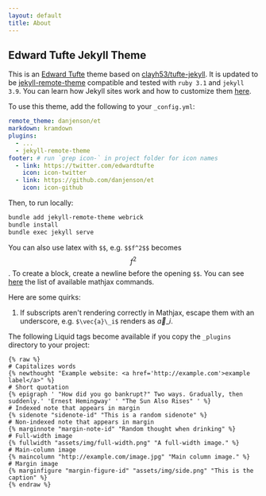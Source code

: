 ```yaml
---
layout: default
title: About
---
```


## Edward Tufte Jekyll Theme

This is an [Edward Tufte](https://en.wikipedia.org/wiki/Edward_Tufte) theme
based on [clayh53/tufte-jekyll](https://github.com/clayh53/tufte-jekyll). It is
updated to be
[jekyll-remote-theme](https://github.com/benbalter/jekyll-remote-theme)
compatible and tested with `ruby 3.1` and `jekyll 3.9`. You can learn how
Jekyll sites work and how to customize them [here](https://jekyllrb.com/docs/).

To use this theme, add the following to your `_config.yml`:

```yaml
remote_theme: danjenson/et
markdown: kramdown
plugins:
  - ...
  - jekyll-remote-theme
footer: # run `grep icon-` in project folder for icon names
  - link: https://twitter.com/edwardtufte
    icon: icon-twitter
  - link: https://github.com/danjenson/et
    icon: icon-github
```

Then, to run locally:

```bash
bundle add jekyll-remote-theme webrick
bundle install
bundle exec jekyll serve
```

You can also use latex with `$$`, e.g. `$$f^2$$` becomes $$f^2$$. To create a
block, create a newline before the opening `$$`. You can see [here](https://docs.mathjax.org/en/latest/input/tex/macros/index.html) the list of available mathjax commands.

Here are some quirks:

1. If subscripts aren't rendering correctly in Mathjax, escape them with an
   underscore, e.g. `$\vec{a}\_i$` renders as $\vec{a}\_i$.

The following Liquid tags become available if you copy the `_plugins` directory to your project:

```liquid
{% raw %}
# Capitalizes words
{% newthought "Example website: <a href='http://example.com'>example label</a>" %}
# Short quotation
{% epigraph ' "How did you go bankrupt?" Two ways. Gradually, then suddenly.' 'Ernest Hemingway' ' "The Sun Also Rises" ' %}
# Indexed note that appears in margin
{% sidenote "sidenote-id" "This is a random sidenote" %}
# Non-indexed note that appears in margin
{% marginnote "margin-note-id" "Random thought when drinking" %}
# Full-width image
{% fullwidth "assets/img/full-width.png" "A full-width image." %}
# Main-column image
{% maincolumn "http://example.com/image.jpg" "Main column image." %}
# Margin image
{% marginfigure "margin-figure-id" "assets/img/side.png" "This is the caption" %}
{% endraw %}
```

